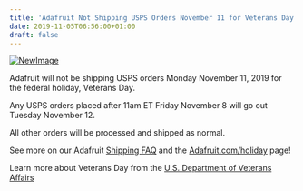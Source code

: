 ```yaml
---
title: 'Adafruit Not Shipping USPS Orders November 11 for Veterans Day'
date: 2019-11-05T06:56:00+01:00
draft: false
---
```


[![NewImage](https://cdn-blog.adafruit.com/uploads/2019/10/NewImage-82.png "NewImage.png")](https://www.va.gov/opa/vetsday/)

Adafruit will not be shipping USPS orders Monday November 11, 2019 for the federal holiday, Veterans Day.

Any USPS orders placed after 11am ET Friday November 8 will go out Tuesday November 12.

All other orders will be processed and shipped as normal.

See more on our Adafruit [Shipping FAQ](https://www.adafruit.com/shippinginfo) and the [Adafruit.com/holiday](https://www.adafruit.com/holiday) page!

Learn more about Veterans Day from the [U.S. Department of Veterans Affairs](https://www.va.gov/opa/vetsday/)